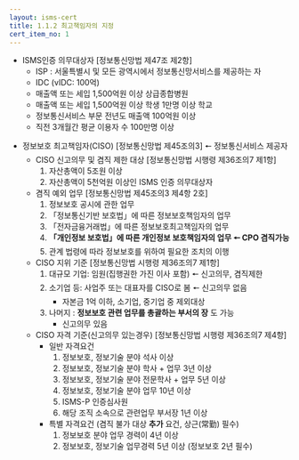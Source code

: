 ```yaml
---
layout: isms-cert
title: 1.1.2 최고책임자의 지정
cert_item_no: 1
---
```


- ISMS인증 의무대상자 [정보통신망법 제47조 제2항]
  - ISP : 서울특별시 및 모든 광역시에서 정보통신망서비스를 제공하는 자
  - IDC (vIDC: 100억)
  - 매출액 또는 세입 1,500억원 이상 상급종합병원
  - 매출액 또는 세입 1,500억원 이상 학생 1만명 이상 학교
  - 정보통신서비스 부문 전년도 매출액 100억원 이상
  - 직전 3개월간 평균 이용자 수 100만명 이상

<p></p>

- 정보보호 최고책임자(CISO) [정보통신망법 제45조의3] 🠔 정보통신서비스 제공자
  - CISO 신고의무 및 겸직 제한 대상 [정보통신망법 시행령 제36조의7 제1항]
    1. 자산총액이 5조원 이상
    2. 자산총액이 5천억원 이상인 ISMS 인증 의무대상자
  - 겸직 예외 업무 [정보통신망법 제45조의3 제4항 2호]
    1. 정보보호 공시에 관한 업무
    2. 「정보통신기반 보호법」에 따른 정보보호책임자의 업무
    3. 「전자금융거래법」에 따른 정보보호최고책임자의 업무
    4. **「개인정보 보호법」에 따른 개인정보 보호책임자의 업무 🠔 CPO 겸직가능**
    5. 관계 법령에 따라 정보보호를 위하여 필요한 조치의 이행
  - CISO 지위 기준 [정보통신망법 시행령 제36조의7 제1항]
    1. 대규모 기업: 임원(집행권한 가진 이사 포함) 🠔 신고의무, 겸직제한
    2. 소기업 등: 사업주 또는 대표자를 CISO로 봄 🠔 신고의무 없음
       - 자본금 1억 이하, 소기업, 중기업 중 제외대상
    3. 나머지 : **정보보호 관련 업무를 총괄하는 부서의 장** 도 가능 
       - 신고의무 있음
  - CISO 자격 기준(신고의무 있는경우) [정보통신망법 시행령 제36조의7 제4항]
    - 일반 자격요건
      1. 정보보호, 정보기술 분야 석사 이상 
      2. 정보보호, 정보기술 분야 학사 + 업무 3년 이상
      3. 정보보호, 정보기술 분야 전문학사 + 업무 5년 이상
      4. 정보보호, 정보기술 분야 업무 10년 이상
      5. ISMS-P 인증심사원
      6. 해당 조직 소속으로 관련업무 부서장 1년 이상 
    - 특별 자격요건 (겸직 불가 대상 **추가** 요건, 상근(常勤) 필수)
      1. 정보보호 분야 업무 경력이 4년 이상
      2. 정보보호, 정보기술 업무경력 5년 이상 (정보보호 2년 필수)